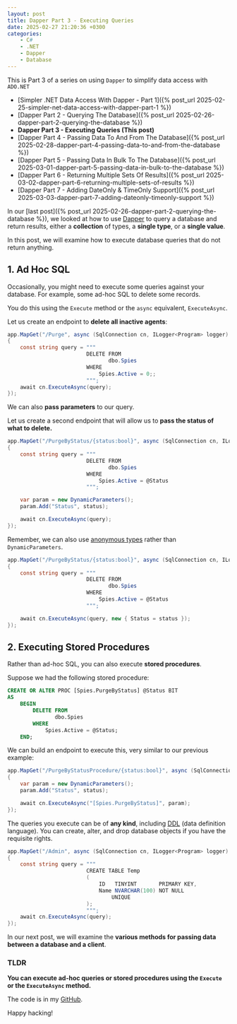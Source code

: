 ```yaml
---
layout: post
title: Dapper Part 3 - Executing Queries
date: 2025-02-27 21:20:36 +0300
categories:
    - C#
    - .NET
    - Dapper
    - Database
---
```


This is Part 3 of a series on using `Dapper` to simplify data access with `ADO.NET`

* [Simpler .NET Data Access With Dapper - Part 1]({% post_url 2025-02-25-simpler-net-data-access-with-dapper-part-1 %})
* [Dapper Part 2 - Querying The Database]({% post_url 2025-02-26-dapper-part-2-querying-the-database %})
* **Dapper Part 3 - Executing Queries (This post)**
* [Dapper Part 4 - Passing Data To And From The Database]({% post_url 2025-02-28-dapper-part-4-passing-data-to-and-from-the-database %})
* [Dapper Part 5 - Passing Data In Bulk To The Database]({% post_url 2025-03-01-dapper-part-5-passing-data-in-bulk-to-the-database %})
* [Dapper Part 6 - Returning Multiple Sets Of Results]({% post_url 2025-03-02-dapper-part-6-returning-multiple-sets-of-results %})
* [Dapper Part 7 - Adding DateOnly & TimeOnly Support]({% post_url 2025-03-03-dapper-part-7-adding-dateonly-timeonly-support %})

In our [last post]({% post_url 2025-02-26-dapper-part-2-querying-the-database %}), we looked at how to use [Dapper](https://github.com/DapperLib/Dapper) to query a database and return results, either a **collection** of types, a **single type**, or a **single value**.

In this post, we will examine how to execute database queries that do not return anything.

## 1. Ad Hoc SQL

Occasionally, you might need to execute some queries against your database. For example, some ad-hoc SQL to delete some records.

You do this using the `Execute` method or the `async` equivalent, `ExecuteAsync`.

Let us create an endpoint to **delete all inactive agents**:

```c#
app.MapGet("/Purge", async (SqlConnection cn, ILogger<Program> logger) =>
{
    const string query = """
                         DELETE FROM
                                dbo.Spies
                         WHERE
                             Spies.Active = 0;;
                         """;
    await cn.ExecuteAsync(query);
});
```

We can also **pass parameters** to our query. 

Let us create a second endpoint that will allow us to **pass the status of what to delete.**

```c#
app.MapGet("/PurgeByStatus/{status:bool}", async (SqlConnection cn, ILogger<Program> logger, bool status) =>
{
    const string query = """
                         DELETE FROM
                                dbo.Spies
                         WHERE
                             Spies.Active = @Status
                         """;

    var param = new DynamicParameters();
    param.Add("Status", status);

    await cn.ExecuteAsync(query);
});
```

Remember, we can also use [anonymous types](https://learn.microsoft.com/en-us/dotnet/csharp/fundamentals/types/anonymous-types) rather than `DynamicParameters`.

```c#
app.MapGet("/PurgeByStatus/{status:bool}", async (SqlConnection cn, ILogger<Program> logger, bool status) =>
{
    const string query = """
                         DELETE FROM
                                dbo.Spies
                         WHERE
                             Spies.Active = @Status
                         """;

    await cn.ExecuteAsync(query, new { Status = status });
});
```

## 2. Executing Stored Procedures

Rather than ad-hoc SQL, you can also execute **stored procedures**.

Suppose we had the following stored procedure:

```sql
CREATE OR ALTER PROC [Spies.PurgeByStatus] @Status BIT
AS
    BEGIN
        DELETE FROM
               dbo.Spies
        WHERE
            Spies.Active = @Status;
    END;
```

We can build an endpoint to execute this, very similar to our previous example:

```c#
app.MapGet("/PurgeByStatusProcedure/{status:bool}", async (SqlConnection cn, ILogger<Program> logger, bool status) =>
{
    var param = new DynamicParameters();
    param.Add("Status", status);

    await cn.ExecuteAsync("[Spies.PurgeByStatus]", param);
});
```

The queries you execute can be of **any kind**, including [DDL](https://en.wikipedia.org/wiki/Data_definition_language) (data definition language). You can create, alter, and drop database objects if you have the requisite rights.

```c#
app.MapGet("/Admin", async (SqlConnection cn, ILogger<Program> logger) =>
{
    const string query = """
                         CREATE TABLE Temp
                         (
                             ID   TINYINT       PRIMARY KEY,
                             Name NVARCHAR(100) NOT NULL
                                 UNIQUE
                         );
                         """;
    await cn.ExecuteAsync(query);
});
```

In our next post, we will examine the **various methods for passing data between a database and a client**.

### TLDR

**You can execute ad-hoc queries or stored procedures using the `Execute` or the `ExecuteAsync` method.**

The code is in my [GitHub](https://github.com/conradakunga/BlogCode/tree/master/2025-02-27%20-%20Dapper%20Part%203).

Happy hacking!
